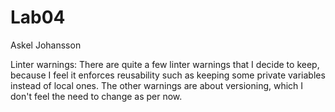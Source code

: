 # Lab04
Askel Johansson

Linter warnings:
There are quite a few linter warnings that I decide to keep, because
I feel it enforces reusability such as keeping some private variables instead of 
local ones. The other warnings are about versioning, which I don't feel the need to change as per now.
